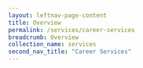 ```yaml
---
layout: leftnav-page-content
title: Overview
permalink: /services/career-services
breadcrumb: Overview
collection_name: services
second_nav_title: "Career Services"
---
```

